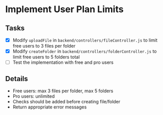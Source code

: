 # Implement User Plan Limits

## Tasks
- [x] Modify `uploadFile` in `backend/controllers/fileController.js` to limit free users to 3 files per folder
- [x] Modify `createFolder` in `backend/controllers/folderController.js` to limit free users to 5 folders total
- [ ] Test the implementation with free and pro users

## Details
- Free users: max 3 files per folder, max 5 folders
- Pro users: unlimited
- Checks should be added before creating file/folder
- Return appropriate error messages
